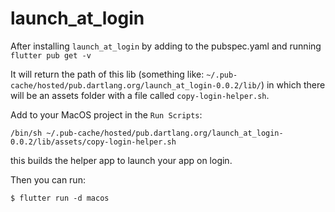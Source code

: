 # launch_at_login

After installing `launch_at_login` by adding to the pubspec.yaml and running `flutter pub get -v`

It will return the path of this lib (something like: `~/.pub-cache/hosted/pub.dartlang.org/launch_at_login-0.0.2/lib/`) in which there will be an assets folder with a file called `copy-login-helper.sh`.

Add to your MacOS project in the `Run Scripts`:
```
/bin/sh ~/.pub-cache/hosted/pub.dartlang.org/launch_at_login-0.0.2/lib/assets/copy-login-helper.sh
```
this builds the helper app to launch your app on login.

Then you can run:
```
$ flutter run -d macos
```
